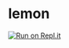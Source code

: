 # lemon

[![Run on Repl.it](https://replit.com/badge/github/sidanas22/lemon)](https://replit.com/new/github/sidanas22/lemon)